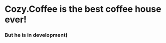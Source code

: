 <h1 aling='center'>Cozy.Coffee is the best coffee house <b>ever!</b></h1>
<h3>But he is in development)</h3>